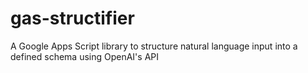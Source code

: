 # gas-structifier
A Google Apps Script library to structure natural language input into a defined schema using OpenAI's API
